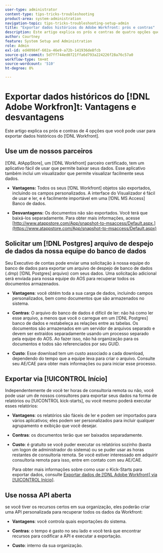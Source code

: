 ```yaml
---
user-type: administrator
content-type: tips-tricks-troubleshooting
product-area: system-administration
navigation-topic: tips-tricks-troubleshooting-setup-admin
title: "Exportar dados históricos do Adobe Workfront: prós e contras"
description: Este artigo explica os prós e contras de quatro opções que você pode usar para exportar dados históricos do Workfront.
author: Courtney
feature: System Setup and Administration
role: Admin
exl-id: ed40984f-602a-46e9-a72b-141936de8fcb
source-git-commit: 5d7ff744ed0721ffa6d793a224226f28a76c57a0
workflow-type: tm+mt
source-wordcount: '510'
ht-degree: 0%

---
```


# Exportar dados históricos do [!DNL Adobe Workfron]t: Vantagens e desvantagens

Este artigo explica os prós e contras de 4 opções que você pode usar para exportar dados históricos do [!DNL Workfront].

## Use um de nossos parceiros

[!DNL AtAppStore], um [!DNL Workfront] parceiro certificado, tem um aplicativo fácil de usar que permite baixar seus dados. Esse aplicativo também inclui um visualizador que permite visualizar facilmente seus dados.

* **Vantagens:** Todos os seus [!DNL Workfront] objetos são exportados, incluindo os campos personalizados. A interface do Visualizador é fácil de usar e ler, e é facilmente importável em uma [!DNL MS Access] Banco de dados.

* **Desvantagens:** Os documentos não são exportados. Você terá que baixá-los separadamente. Para obter mais informações, acesse [http://www.atappstore.com/App/snapshot-to-msaccess/Default.aspx.](https://www.atappstore.com/App/snapshot-to-msaccess/Default.aspx)

## Solicitar um [!DNL Postgres] arquivo de despejo de dados da nossa equipe do banco de dados

Seu Executivo de contas pode enviar uma solicitação à nossa equipe do banco de dados para exportar um arquivo de despejo de banco de dados (.dmp) [!DNL Postgres] arquivo) com seus dados. Uma solicitação adicional será enviada para nossa equipe do AOS para recuperar todos os documentos armazenados.

* **Vantagens**: você obtém toda a sua carga de dados, incluindo campos personalizados, bem como documentos que são armazenados no sistema.

* **Contras**: O arquivo do banco de dados é difícil de ler: não há como ler esse arquivo, a menos que você o carregue em um [!DNL Postgres] banco de dados e restabeleça as relações entre as tabelas. Os documentos são armazenados em um servidor de arquivos separado e devem ser extraídos separadamente usando um processo separado pela equipe do AOS. Ao fazer isso, não há organização para os documentos e todos são referenciados por seu GUID.
* **Custo**: Esse download tem um custo associado a cada download, dependendo do tempo que a equipe leva para criar o arquivo. Consulte seu AE/CAE para obter mais informações ou para iniciar esse processo.

## Exportar via [!UICONTROL Início]

Independentemente de você ter horas de consultoria remota ou não, você pode usar um de nossos consultores para exportar seus dados na forma de relatórios ou [!UICONTROL kick-starts], ou você mesmo poderá executar esses relatórios:

* **Vantagens**: os relatórios são fáceis de ler e podem ser importados para vários aplicativos; eles podem ser personalizados para incluir qualquer agrupamento e exibição que você desejar.

* **Contras**: os documentos terão que ser baixados separadamente.

* **Custo**: é gratuito se você puder executar os relatórios sozinho (basta um logon de administrador do sistema) ou se puder usar as horas restantes de consultoria remota. Se você estiver interessado em adquirir consultoria remota para isso, entre em contato com seu AE/CAE.

  Para obter mais informações sobre como usar o Kick-Starts para exportar dados, consulte [Exportar dados de [!DNL Adobe Workfront] via [!UICONTROL Início]](../../administration-and-setup/manage-workfront/using-kick-starts/export-data-from-wf-via-kick-starts.md).

## Use nossa API aberta

se você tiver os recursos certos em sua organização, eles poderão criar uma API personalizada para recuperar todos os dados da Workfront:

* **Vantagens**: você controla quais exportações do sistema.

* **Contras**: o tempo é gasto no seu lado e você terá que encontrar recursos para codificar a API e executar a exportação.

* **Custo**: interno da sua organização.
